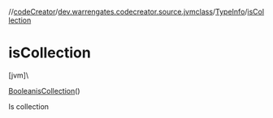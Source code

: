 //[codeCreator](../../../index.md)/[dev.warrengates.codecreator.source.jvmclass](../index.md)/[TypeInfo](index.md)/[isCollection](is-collection.md)

# isCollection

[jvm]\

[Boolean](https://docs.oracle.com/javase/8/docs/api/java/lang/Boolean.html)[isCollection](is-collection.md)()

Is collection
